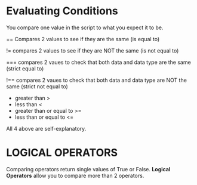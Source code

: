# Evaluating Conditions

You compare one value in the script to what you expect it to be.

== Compares 2 values to see if they are the same (is equal to)

!= compares 2 values to see if they are NOT the same (is not equal to)

=== compares 2 vaues to check that both data and data type are the same (strict equal to)

!== compares 2 vaues to check that both data and data type are NOT the same (strict not equal to)

- greater than > 
- less than <
- greater than or equal to >=
- less than or equal to <=

All 4 above are self-explanatory.

# LOGICAL OPERATORS

Comparing operators return single values of True or False.  **Logical Operators** allow you to compare more than 2 operators.
